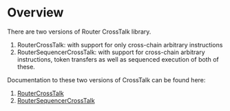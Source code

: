 # Overview

There are two versions of Router CrossTalk library.&#x20;

1. RouterCrossTalk: with support for only cross-chain arbitrary instructions&#x20;
2. &#x20;RouterSequencerCrossTalk: with support for cross-chain arbitrary instructions, token transfers as well as sequenced execution of both of these.

Documentation to these two versions of CrossTalk can be found here:&#x20;

1. [RouterCrossTalk](introduction.md)
2. [RouterSequencerCrossTalk](../../sequencer-crosstalk-library/overview/introduction.md)

